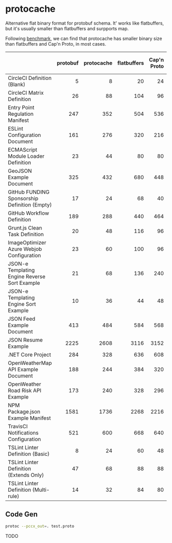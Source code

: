 # protocache

Alternative flat binary format for protobuf schema. It' works like flatbuffers, but it's usually smaller than flatbuffers and surpports map.


Following [benchmark](https://github.com/jviotti/binary-json-size-benchmark), we can find that protocache has smaller binary size than flatbuffers and Cap'n Proto, in most cases.

|  | protobuf | protocache | flatbuffers | Cap'n Proto | protobuf-zstd1 | protocache-zstd1 | Cap'n Proto (Packed) |
|:-------|----:|----:|----:|----:|----:|----:|----:|
| CircleCI Definition (Blank) | 5 | 8 | 20 | 24 | 18 | 21 | 6 |
| CircleCI Matrix Definition | 26 | 88 | 104 | 96 | 39 | 61 | 36 |
| Entry Point Regulation Manifest | 247 | 352 | 504 | 536 | 195 | 236 | 318 |
| ESLint Configuration Document | 161 | 276 | 320 | 216 | 158 | 136 | 131 |
| ECMAScript Module Loader Definition | 23 | 44 | 80 | 80 | 36 | 57 | 35 |
| GeoJSON Example Document | 325 | 432 | 680 | 448 | 128 | 165 | 228 | 165 |
| GitHub FUNDING Sponsorship Definition (Empty) | 17 | 24 | 68 | 40 | 30 | 37 | 25 |
| GitHub Workflow Definition | 189 | 288 | 440 | 464 | 170 | 212 | 242 |
| Grunt.js Clean Task Definition | 20 | 48 | 116 | 96 | 33 | 51 | 39 |
| ImageOptimizer Azure Webjob Configuration | 23 | 60 | 100 | 96 | 36 | 65 | 44 |
| JSON-e Templating Engine Reverse Sort Example | 21 | 68 | 136 | 240 | 34 | 67 | 43 |
| JSON-e Templating Engine Sort Example | 10 | 36 | 44 | 48 | 23 | 49 | 18 |
| JSON Feed Example Document | 413 | 484 | 584 | 568 | 264 | 319 | 470 |
| JSON Resume Example | 2225 | 2608 | 3116 | 3152 | 1411 | 1584 | 2549 |
| .NET Core Project | 284 | 328 | 636 | 608 | 178 | 158 | 376 |
| OpenWeatherMap API Example Document | 188 | 244 | 384 | 320 | 201 | 227 | 206 |
| OpenWeather Road Risk API Example | 173 | 240 | 328 | 296 | 178 | 218 | 204 |
| NPM Package.json Example Manifest | 1581 | 1736 | 2268 | 2216 | 952 | 1021 | 1755 |
| TravisCI Notifications Configuration | 521 | 600 | 668 | 640 | 105 | 121 | 566 |
| TSLint Linter Definition (Basic) | 8 | 24 | 60 | 48 | 21 | 37 | 12 |
| TSLint Linter Definition (Extends Only) | 47 | 68 | 88 | 88 | 53 | 75 | 62 |
| TSLint Linter Definition (Multi-rule) | 14 | 32 | 84 | 80 | 27 | 45 | 23 |



## Code Gen
```sh
protoc --pccx_out=. test.proto
```
TODO
